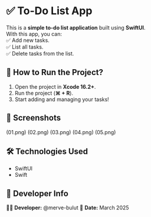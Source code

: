 # ✅ To-Do List App

This is a **simple to-do list application** built using **SwiftUI**.  
With this app, you can:  
✅ Add new tasks.  
✅ List all tasks.  
✅ Delete tasks from the list.  

## 🚀 How to Run the Project?
1. Open the project in **Xcode 16.2+**.  
2. Run the project (**⌘ + R**).  
3. Start adding and managing your tasks!  

## 📸 Screenshots
(01.png)
(02.png)
(03.png)
(04.png)
(05.png)

## 🛠 Technologies Used
- SwiftUI  
- Swift  

## 📌 Developer Info
👨‍💻 **Developer:** @merve-bulut
📅 **Date:** March 2025  

